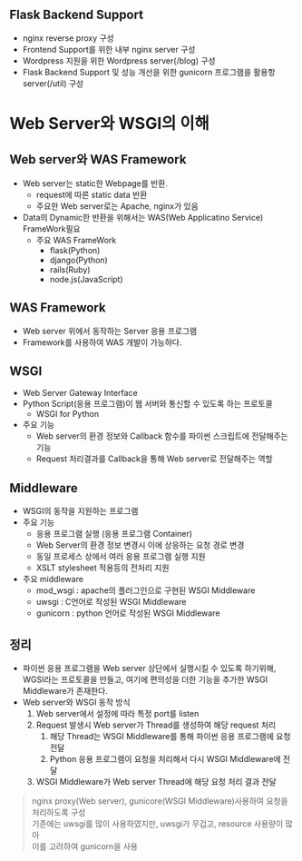 Flask Backend Support
-----
+ nginx reverse proxy 구성
+ Frontend Support를 위한 내부 nginx server 구성
+ Wordpress 지원을 위한 Wordpress server(/blog) 구성
+ Flask Backend Support 및 성능 개선을 위한 gunicorn 프로그램을 활용항 server(/util) 구성

# Web Server와 WSGI의 이해

## Web server와 WAS Framework
+ Web server는 static한 Webpage를 반환.
  + request에 따른 static data 반환
  + 주요한 Web server로는 Apache, nginx가 있음
+ Data의 Dynamic한 반환을 위해서는 WAS(Web Applicatino Service) FrameWork필요 
  + 주요 WAS FrameWork 
    + flask(Python)
    + django(Python)
    + rails(Ruby)
    + node.js(JavaScript)
## WAS Framework
+ Web server 위에서 동작하는 Server 응용 프로그램
+ Framework를 사용하여 WAS 개발이 가능하다.

## WSGI
+ Web Server Gateway Interface
+ Python Script(응용 프로그램)이 웹 서버와 통신할 수 있도록 하는 프로토콜
  + WSGI for Python
+ 주요 기능
  + Web server의 환경 정보와 Callback 함수를 파이썬 스크립트에 전달해주는 기능
  + Request 처리결과를 Callback을 통해 Web server로 전달해주는 역할

## Middleware
+ WSGI의 동작을 지원하는 프로그램
+ 주요 기능
  + 응용 프로그램 실행 (응용 프로그램 Container)
  + Web Server의 환경 정보 변경시 이에 상응하는 요청 경로 변경
  + 동일 프로세스 상에서 여러 응용 프로그램 실행 지원
  + XSLT stylesheet 적용등의 전처리 지원
+ 주요 middleware
  +  mod_wsgi : apache의 플러그인으로 구현된 WSGI Middleware
  +  uwsgi : C언어로 작성된 WSGI Middleware
  +  gunicorn : python 언어로 작성된 WSGI Middleware

## 정리
+ 파이썬 응용 프로그램을 Web server 상단에서 실행시킬 수 있도록 하기위해, WGSI라는 프로토콜을 만들고, 여기에 편의성을 더한 기능을 추가한 WSGI Middleware가 존재한다.
+ Web server와 WSGI 동작 방식
  1. Web server에서 설정에 따라 특정 port를 listen
  2. Request 발생시 Web server가 Thread를 생성하여 해당 request 처리
     1. 해당 Thread는 WSGI Middleware를 통해 파이썬 응용 프로그램에 요청 전달
     2. Python 응용 프로그램이 요청을 처리해서 다시 WSGI Middleware에 전달
  3. WSGI Middleware가 Web server Thread에 해당 요청 처리 결과 전달
> nginx proxy(Web server), gunicore(WSGI Middleware)사용하여 요청을 처리하도록 구성<br>
>기존에는 uwsgi를 많이 사용하였지만, uwsgi가 무겁고, resource 사용량이 많아<br> 
>이를 고려하여 gunicorn을 사용